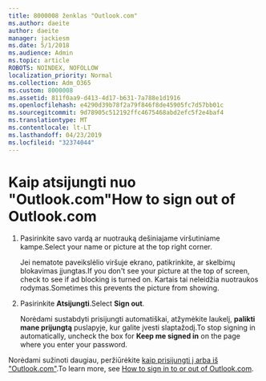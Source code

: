 ```yaml
---
title: 8000008 ženklas "Outlook.com"
ms.author: daeite
author: daeite
manager: jackiesm
ms.date: 5/1/2018
ms.audience: Admin
ms.topic: article
ROBOTS: NOINDEX, NOFOLLOW
localization_priority: Normal
ms.collection: Adm_O365
ms.custom: 8000008
ms.assetid: 811f0aa9-d413-4d17-b631-7a788e1d1916
ms.openlocfilehash: e4290d39b78f2a79f846f8de45905fc7d57bb01c
ms.sourcegitcommit: 9d78905c512192ffc4675468abd2efc5f2e4baf4
ms.translationtype: MT
ms.contentlocale: lt-LT
ms.lasthandoff: 04/23/2019
ms.locfileid: "32374044"
---
```

# <a name="how-to-sign-out-of-outlookcom"></a><span data-ttu-id="56e5b-102">Kaip atsijungti nuo "Outlook.com"</span><span class="sxs-lookup"><span data-stu-id="56e5b-102">How to sign out of Outlook.com</span></span>

1. <span data-ttu-id="56e5b-103">Pasirinkite savo vardą ar nuotrauką dešiniajame viršutiniame kampe.</span><span class="sxs-lookup"><span data-stu-id="56e5b-103">Select your name or picture at the top right corner.</span></span>
    
    <span data-ttu-id="56e5b-104">Jei nematote paveikslėlio viršuje ekrano, patikrinkite, ar skelbimų blokavimas įjungtas.</span><span class="sxs-lookup"><span data-stu-id="56e5b-104">If you don't see your picture at the top of screen, check to see if ad blocking is turned on.</span></span> <span data-ttu-id="56e5b-105">Kartais tai neleidžia nuotraukos rodymas.</span><span class="sxs-lookup"><span data-stu-id="56e5b-105">Sometimes this prevents the picture from showing.</span></span>
    
2. <span data-ttu-id="56e5b-106">Pasirinkite **Atsijungti**.</span><span class="sxs-lookup"><span data-stu-id="56e5b-106">Select **Sign out**.</span></span> 
    
    <span data-ttu-id="56e5b-107">Norėdami sustabdyti prisijungti automatiškai, atžymėkite laukelį, **palikti mane prijungtą** puslapyje, kur galite įvesti slaptažodį.</span><span class="sxs-lookup"><span data-stu-id="56e5b-107">To stop signing in automatically, uncheck the box for **Keep me signed in** on the page where you enter your password.</span></span> 
    
<span data-ttu-id="56e5b-108">Norėdami sužinoti daugiau, peržiūrėkite [kaip prisijungti į arba iš "Outlook.com"](https://go.microsoft.com/fwlink/p/?linkid=873113).</span><span class="sxs-lookup"><span data-stu-id="56e5b-108">To learn more, see [How to sign in to or out of Outlook.com](https://go.microsoft.com/fwlink/p/?linkid=873113).</span></span>
  

